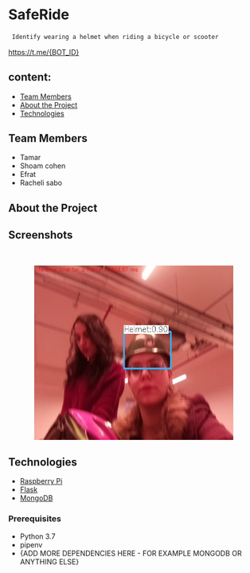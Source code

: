 # SafeRide
```sh
 Identify wearing a helmet when riding a bicycle or scooter
```

<https://t.me/{BOT_ID}>


## content:

* [Team Members](#members)
* [About the Project](#about-the-project)
* [Technologies](#Technologies)

## Team Members
* Tamar
* Shoam cohen
* Efrat
* Racheli sabo


## About the Project



## Screenshots


<br />
<p align="center">
    <img src="front_end/images/image.jpg"  alt="Logo" width="400" height="350">
</p>

## Technologies
* [Raspberry Pi](https://en.wikipedia.org/wiki/Raspberry_Pi)
* [Flask](http://flask.palletsprojects.com/en/1.1.x/)
* [MongoDB](https://www.mongodb.com/)


### Prerequisites
* Python 3.7
* pipenv
* {ADD MORE DEPENDENCIES HERE - FOR EXAMPLE MONGODB OR ANYTHING ELSE}



